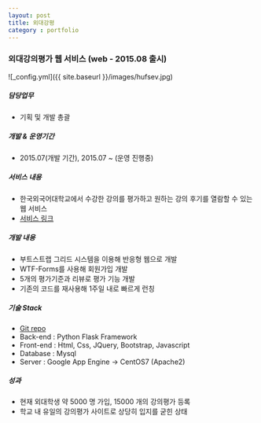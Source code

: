 ```yaml
---
layout: post
title: 외대강평
category : portfolio
---
```


### 외대강의평가 웹 서비스 (web - 2015.08 출시)

![_config.yml]({{ site.baseurl }}/images/hufsev.jpg)

##### 담당업무
- 기획 및 개발 총괄

##### 개발 & 운영기간
- 2015.07(개발 기간), 2015.07 ~ (운영 진행중)

##### 서비스 내용
- 한국외국어대학교에서 수강한 강의를 평가하고 원하는 강의 후기를 열람할 수 있는 웹 서비스
- [서비스 링크](http://hufsev.com)

##### 개발 내용
- 부트스트랩 그리드 시스템을 이용해 반응형 웹으로 개발
- WTF-Forms를 사용해 회원가입 개발
- 5개의 평가기준과 리뷰로 평가 기능 개발
- 기존의 코드를 재사용해 1주일 내로 빠르게 런칭

##### 기술 Stack
- [Git repo](https://github.com/hongsa/hufsevaluation)
- Back-end : Python Flask Framework
- Front-end : Html, Css, JQuery, Bootstrap, Javascript
- Database : Mysql
- Server : Google App Engine -> CentOS7 (Apache2)

##### 성과
- 현재 외대학생 약 5000 명 가입, 15000 개의 강의평가 등록
- 학교 내 유일의 강의평가 사이트로 상당히 입지를 굳힌 상태
